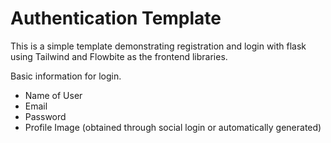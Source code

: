 # Authentication Template

This is a simple template demonstrating registration and login with flask using Tailwind and Flowbite as the frontend 
libraries.

Basic information for login.

* Name of User
* Email
* Password
* Profile Image (obtained through social login or automatically generated)